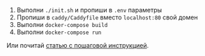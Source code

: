 1. Выполни `./init.sh` и пропиши в `.env` параметры  
2. Пропиши в `caddy/Caddyfile` вместо `localhost:80` свой домен  
3. Выполни `docker-compose build`  
4. Выполни `docker-compose run`  
  
Или почитай [статью с пошаговой инструкцией](https://pavlenko.page/all/aegea-in-docker/).  
